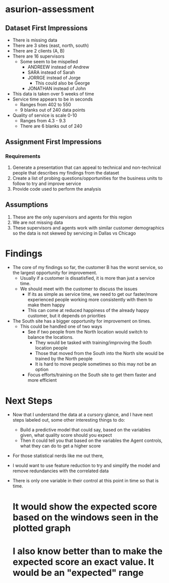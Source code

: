 # asurion-assessment

## Dataset First Impressions
- There is missing data
- There are 3 sites (east, north, south)
- There are 2 clients (A, B)
- There are 16 supervisors
  - Some seem to be mispelled
    - ANDREEW instead of Andrew
    - SARA instead of Sarah
    - JORRGE instead of Jorge
      - This could also be George
    - JONATHAN instead of John
- This data is taken over 5 weeks of time
- Service time appears to be in seconds
  - Ranges from 402 to 550
  - 9 blanks out of 240 data points
- Quality of service is scale 0-10
  - Ranges from 4.3 - 9.3
  - There are 6 blanks out of 240


## Assignment First Impressions
### Requirements
1. Generate a presentation that can appeal to technical and non-technical people that describes my findings from the dataset
2. Create a list of probing questions/opportunities for the business units to follow to try and improve service
3. Provide code used to perform the analysis

## Assumptions
1. These are the only supervisors and agents for this region
2. We are not missing data
3. These supervisors and agents work with similar customer demographics so the data is not skewed by servicing in Dallas vs Chicago



# Findings
- The core of my findings so far, the customer B has the worst service, so the largest opportunity for improvement. 
  - Usually if a customer is dissatisfied, it is more than just a service time.
  - We should meet with the customer to discuss the issues
    - If its as simple as service time, we need to get our faster/more experienced people working more consistently with them to make them happy
    - This can come at reduced happiness of the already happy customer, but it depends on priorities
- The South site has a bigger opportunity for improvement on times.
  - This could be handled one of two ways
    - See if two people from the North location would switch to balance the locations.
      - They would be tasked with training/improving the South location people
      - Those that moved from the South into the North site would be trained by the North people
      - It is hard to move people sometimes so this may not be an option
    - Focus efforts/training on the South site to get them faster and more efficient


# Next Steps
- Now that I understand the data at a cursory glance, and I have next steps labeled out, some other interesting things to do:
  - Build a predictive model that could say, based on the variables given, what quality score should you expect
  - Then it could tell you that based on the variables the Agent controls, what they can do to get a higher score


- For those statistical nerds like me out there,
- I would want to use feature reduction to try and simplify the model and remove redundancies with the correlated data
- There is only one variable in their control at this point in time so that is time.
    # It would show the expected score based on the windows seen in the plotted graph
    # I also know better than to make the expected score an exact value. It would be an "expected" range

